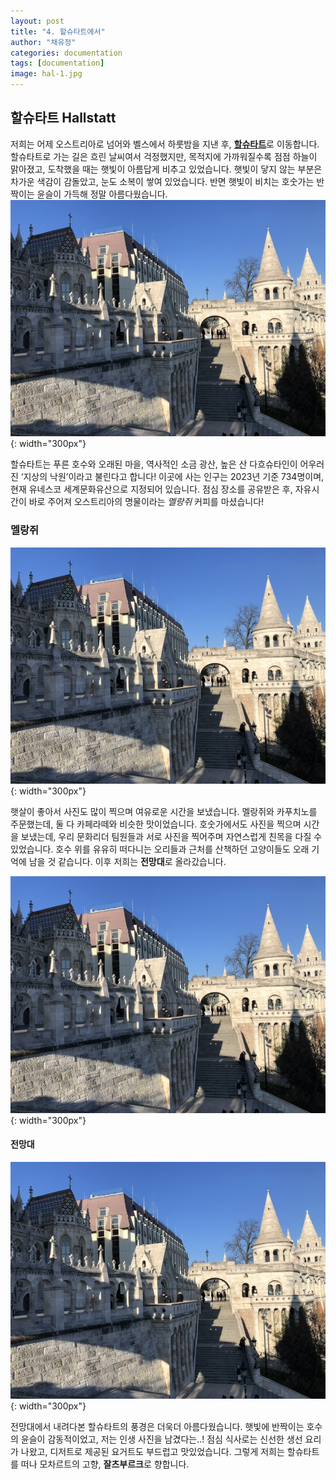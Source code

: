 ```yaml
---
layout: post
title: "4. 할슈타트에서"
author: "채유정"
categories: documentation
tags: [documentation]
image: hal-1.jpg
---
```


## 할슈타트 Hallstatt

저희는 어제 오스트리아로 넘어와 벨스에서 하룻밤을 지낸 후, [**할슈타트**](https://travel.naver.com/overseas/ATHLT190427/city/summary)로 이동합니다. 할슈타트로 가는 길은 흐린 날씨여서 걱정했지만, 목적지에 가까워질수록 점점 하늘이 맑아졌고, 도착했을 때는 햇빛이 아름답게 비추고 있었습니다. 햇빛이 닿지 않는 부분은 차가운 색감이 감돌았고, 눈도 소복이 쌓여 있었습니다. 반면 햇빛이 비치는 호숫가는 반짝이는 윤슬이 가득해 정말 아름다웠습니다.
![이미지](/assets/img/buda-1.jpg "할슈타트"){: width="300px"}

할슈타트는 푸른 호수와 오래된 마을, 역사적인 소금 광산, 높은 산 다흐슈타인이 어우러진 ‘지상의 낙원’이라고 불린다고 합니다! 이곳에 사는 인구는 2023년 기준 734명이며, 현재 유네스코 세계문화유산으로 지정되어 있습니다. 점심 장소를 공유받은 후, 자유시간이 바로 주어져 오스트리아의 명물이라는 _멜랑쥐_ 커피를 마셨습니다!

### 멜랑쥐

![이미지](/assets/img/buda-1.jpg "멜랑쥐"){: width="300px"}

햇살이 좋아서 사진도 많이 찍으며 여유로운 시간을 보냈습니다. 멜랑쥐와 카푸치노를 주문했는데, 둘 다 카페라떼와 비슷한 맛이었습니다. 호숫가에서도 사진을 찍으며 시간을 보냈는데, 우리 문화리더 팀원들과 서로 사진을 찍어주며 자연스럽게 친목을 다질 수 있었습니다. 호수 위를 유유히 떠다니는 오리들과 근처를 산책하던 고양이들도 오래 기억에 남을 것 같습니다. 이후 저희는 **전망대**로 올라갔습니다.

![이미지](/assets/img/buda-1.jpg "호숫가"){: width="300px"}

#### 전망대

![이미지](/assets/img/buda-1.jpg "전망대"){: width="300px"}

전망대에서 내려다본 할슈타트의 풍경은 더욱더 아름다웠습니다. 햇빛에 반짝이는 호수의 윤슬이 감동적이었고, 저는 인생 사진을 남겼다는..! 점심 식사로는 신선한 생선 요리가 나왔고, 디저트로 제공된 요거트도 부드럽고 맛있었습니다. 그렇게 저희는 할슈타트를 떠나 모차르트의 고향, **잘츠부르크**로 향합니다.
